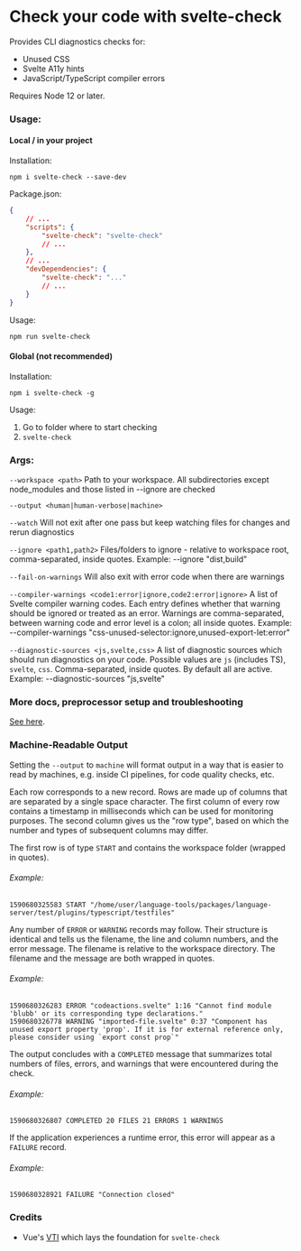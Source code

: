 # Check your code with svelte-check

Provides CLI diagnostics checks for:

-   Unused CSS
-   Svelte A11y hints
-   JavaScript/TypeScript compiler errors

Requires Node 12 or later.

### Usage:

#### Local / in your project

Installation:

`npm i svelte-check --save-dev`

Package.json:

```json
{
    // ...
    "scripts": {
        "svelte-check": "svelte-check"
        // ...
    },
    // ...
    "devDependencies": {
        "svelte-check": "..."
        // ...
    }
}
```

Usage:

`npm run svelte-check`

#### Global (not recommended)

Installation:

`npm i svelte-check -g`

Usage:

1. Go to folder where to start checking
2. `svelte-check`

### Args:

`--workspace <path>` Path to your workspace. All subdirectories except node_modules and those listed in --ignore are checked

`--output <human|human-verbose|machine>`

`--watch` Will not exit after one pass but keep watching files for changes and rerun diagnostics

`--ignore <path1,path2>` Files/folders to ignore - relative to workspace root, comma-separated, inside quotes. Example: --ignore "dist,build"

`--fail-on-warnings` Will also exit with error code when there are warnings

`--compiler-warnings <code1:error|ignore,code2:error|ignore>` A list of Svelte compiler warning codes. Each entry defines whether that warning should be ignored or treated as an error. Warnings are comma-separated, between warning code and error level is a colon; all inside quotes. Example: --compiler-warnings "css-unused-selector:ignore,unused-export-let:error"

`--diagnostic-sources <js,svelte,css>` A list of diagnostic sources which should run diagnostics on your code. Possible values are `js` (includes TS), `svelte`, `css`. Comma-separated, inside quotes. By default all are active. Example: --diagnostic-sources "js,svelte"

### More docs, preprocessor setup and troubleshooting

[See here](/docs/README.md).

### Machine-Readable Output

Setting the `--output` to `machine` will format output in a way that is easier to read
by machines, e.g. inside CI pipelines, for code quality checks, etc.

Each row corresponds to a new record. Rows are made up of columns that are separated by a
single space character. The first column of every row contains a timestamp in milliseconds
which can be used for monitoring purposes. The second column gives us the "row type", based
on which the number and types of subsequent columns may differ.

The first row is of type `START` and contains the workspace folder (wrapped in quotes).

###### Example:

```
1590680325583 START "/home/user/language-tools/packages/language-server/test/plugins/typescript/testfiles"
```

Any number of `ERROR` or `WARNING` records may follow. Their structure is identical and tells
us the filename, the line and column numbers, and the error message. The filename is relative
to the workspace directory. The filename and the message are both wrapped in quotes.

###### Example:

```
1590680326283 ERROR "codeactions.svelte" 1:16 "Cannot find module 'blubb' or its corresponding type declarations."
1590680326778 WARNING "imported-file.svelte" 0:37 "Component has unused export property 'prop'. If it is for external reference only, please consider using `export const prop`"
```

The output concludes with a `COMPLETED` message that summarizes total numbers of files, errors,
and warnings that were encountered during the check.

###### Example:

```
1590680326807 COMPLETED 20 FILES 21 ERRORS 1 WARNINGS
```

If the application experiences a runtime error, this error will appear as a `FAILURE` record.

###### Example:

```
1590680328921 FAILURE "Connection closed"
```

### Credits

-   Vue's [VTI](https://github.com/vuejs/vetur/tree/master/vti) which lays the foundation for `svelte-check`
